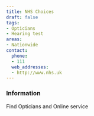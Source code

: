 ```yaml
---
title: NHS Choices
draft: false
tags:
- Opticians
- Hearing test
areas:
- Nationwide
contact:
  phone:
  - 111
  web_addresses:
  - http://www.nhs.uk
---
```


### Information
Find Opticians
 and Online service

